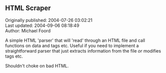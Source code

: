 ## HTML Scraper  
Originally published: 2004-07-26 03:02:21  
Last updated: 2004-09-06 08:18:49  
Author: Michael Foord  
  
A simple HTML 'parser' that will 'read' through an HTML file and call functions on data and tags etc.
Useful if you need to implement a straightforward parser that just extracts information from the file *or* modifies tags etc.

Shouldn't choke on bad HTML.
